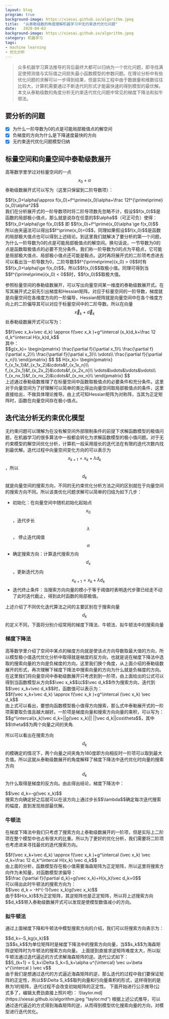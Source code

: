 ```yaml
---
layout: blog
program: true
background-image: https://xiesai.github.io/algorithm.jpeg
title:  "从泰勒级数的角度理解机器学习中无约束迭代优化问题"
date:   2020-04-03
background-image: https://xiesai.github.io/algorithm.jpeg
category: 机器学习
tags:
- machine learning
- 优化分析
---
```


>众多机器学习算法推导的背后最终大都可以归纳为一个优化问题，即寻找满足使预测值与实际值之间损失最小函数模型的参数问题。在理论分析中有些优化问题的求解可以一步得到结果，但是实际工程中由于数据量和维数往往比较大，计算机需要通过不断迭代的形式才能最快速的得到模型的最优解。本文从泰勒级数的角度分析无约束迭代优化问题中常见的梯度下降法和拟牛顿法。

## 要分析的问题
- [x] 为什么一阶导数为0的点是可能局部极值点的解空间
- [x] 负梯度的方向为什么是下降速度最快的方向
- [x] 无约束迭代优化问题模型归纳

## 标量空间和向量空间中泰勒级数展开
高等数学里学过对标量空间的一点$$x_0+\alpha$$泰勒级数展开式可以写为（这里只保留到二阶导数项）：
<div>$$f(x_0+\alpha)\approx f(x_0)+f^\prime(x_0)\alpha+\frac 12f^{\prime\prime}(x_0)\alpha^2$$</div>
我们在分析展开式的一阶导数项时将二阶导项数先忽略不计，假设$$f(x_0)$$是函数的局部极小值点，那么就是说存在任意的$$\alpha$$（可正可负）使得：
<div>$$f(x_0+\alpha)\ge f(x_0)$$ 即 $$f(x_0)+f^\prime(x_0)\alpha \ge f(x_0)$$</div>
所以由夹逼法可以得出$$f^\prime(x_0)=0$$，同理如果假设$$f(x_0)$$是函数的局部极大值点也可以得到上述结论。到这里我们就解决了要分析的第一个问题，为什么一阶导数为0的点是可能局部极值点的解空间。换句话说，一节导数为0的点是函数取极值点的必要不充分条件。我们称一阶导数为0的点为平稳点，它可能是局部极大值点、局部极小值点还可能是鞍点。这时再将展开式的二阶项考虑进去可以看出当一阶导数为0，二阶导数$$f^{\prime\prime}(x_0) > 0$$时有$$f(x_0+\alpha)\ge f(x_0)$$，所以$$f(x_0)$$取极小值。同理可得到当$$f^{\prime\prime}(x_0) < 0$$时，$$f(x_0)$$取极大值。

参照标量空间的泰勒级数展开，可以写出向量空间某一维度的泰勒级数展开式。在写其展开式之前先引出梯度和Hessian矩阵。对应于标量空间的一阶导数，梯度就是向量空间在各维度方向的一阶偏导，Hessian矩阵就是向量空间中在各个维度方向上的二阶偏导其可以对应于标量空间中的二阶导数。所以在向量$$\vec x_k+\vec d_k$$处泰勒级数展开式可以写为：
<div>$$f(\vec x_k+\vec d_k) \approx f(\vec x_k )+g^\intercal (x_k)d_k+\frac 12 d_k^\intercal H(x_k)d_k$$</div>
<div>其中：</div>
<div>$$g(x_k)=
\begin{pmatrix}
\frac{\partial f}{\partial x_1}\\
  \frac{\partial f}{\partial x_2}\\
  \frac{\partial f}{\partial x_3}\\
  \vdots\\
  \frac{\partial f}{\partial x_n}\\
\end{pmatrix}
$$
$$
  H(x_k)=
  \begin{pmatrix}
  f_{x_1x_1}&f_{x_1x_2}&\cdots&f_{x_1x_n}\\
  f_{x_2x_1}&f_{x_2x_2}&\cdots&f_{x_2x_n}\\
  \vdots&\vdots&\vdots&\vdots\\
  f_{x_nx_1}&f_{x_nx_2}&\cdots&f_{x_nx_n}\\
\end{pmatrix}
$$
</div>
<div>上述通过泰勒级数推理了在标量空间中函数取极值点的必要条件和充分条件。这里对于向量空间为了好理解可以简单的类比得出向量空间取局部极值点的条件，这里直接给出，不做具体理论推导。由上式可知Hessian矩阵为对称阵，当其为正定矩阵时，函数在向量空间存在极小值点。
</div>

## 迭代法分析无约束优化模型

无约束问题可以理解为在没有解空间外部限制条件的前提下求解函数模型的极值问题，在机器学习的很多算法中一般都会转化为求解函数模型的极小值问题。对于无约束模型的解空间优化分析，计算机一般采用擅长的迭代法在有限的迭代次数内找到最优解。迭代过程中向量空间变化方向的可以表示为$$x_{k+1} = x_k+\lambda d_k$$，所以$$d_k$$就是向量空间的搜索方向，不同的无约束优化分析方法之间的区别就在于向量空间的搜索方向不同。所以该类优化问题求解可以简单的归结为如下几步：
* 初始化：在向量空间中随机初始化起始点$$x_{0}$$，迭代步长$$\lambda$$，
停止迭代阈值$$\alpha$$
* 确定搜索方向：计算迭代搜索方向$$d_{x}$$，更新迭代方向$$x_{k+1} = x_k+\lambda d_k$$
* 迭代终止条件：当搜索方向向量的模小于等于阈值时表明迭代步骤已经走不动了此时迭代截止，得到此时函数的局部极值。

上述介绍了不同优化迭代算法之间的主要区别在于搜索向量$$d_{k}$$的定义不同，下面将分别介绍常用的梯度下降法、牛顿法、拟牛顿法中的搜索向量

### 梯度下降法

<div>高等数学里介绍了空间中某点的梯度方向就是使该点方向导数取最大值的方向，所以模型极小值迭代优化分析中取得就是梯度的反方向，也就是说在梯度下降法中选取的搜索向量的方向是负梯度的方向。这里我们换个角度，从上面介绍的泰勒级数展开的形式，再次理解下梯度下降法中搜索向量的方向为什么就是负梯度的方向。
</div>
在这里我们将向量空间中泰勒级数展开只考虑到到一阶项，由上面给出的公式可以得到当函数模型从方向$$\vec x_k$$以$$\vec d_k$$作为搜索方向，迭代到$$\vec x_k+\vec d_k$$时，函数值可以表示为：
<div>$$f(\vec x_k+\vec d_k) \approx f(\vec x_k )+g^\intercal (\vec x_k) \vec d_k$$</div>
<div>由上式可以看出，要想向函数模型极小值得方向搜索，那么式中泰勒展开式的一阶项需要取负值且越大越好。一阶项是梯度向量和搜索方向向量的乘积，可以写为：</div>
$$g^\intercal(x_k)\vec d_k=||g(\vec x_k)|| ||\vec d_k||cos\theta$$，其中$$\theta$$为两个向量之间的夹角.

所以可以看出在搜索方向$$d_k$$的模确定的情况下，两个向量之间夹角为180度即方向相反时一阶项可以取到最大负值。所以这就从泰勒级数展开的角度解释了梯度下降法中迭代优化时向量的搜索方向$$d_k$$为什么取得是梯度的反方向。由此得出结论，梯度下降法中：
<div>$$\vec d_k=-g(\vec x_k)$$</div>
搜索方向确定好之后就可以在该方向上通过步长$$\lambda$$确定每次迭代搜索的幅度，直到发现局部最优解。

### 牛顿法

在梯度下降法中我们只考虑了搜索方向上泰勒级数展开的一阶项，但是实际上二阶项在整个模型中也占有很大的比重。所以为了更好的优化分析，我们需要将二阶项也考虑进来寻找最优的迭代搜索方向。
<div>$$f(\vec x_k+\vec d_k) \approx f(\vec x_k )+g^\intercal (\vec x_k) \vec d_k+\frac 12 d_k^\intercal H(x_k) \vec d_k$$</div>
由上面的分析，函数模型存在极小值需要海森矩阵为正定矩阵，所以这里将搜索方向作为未知量，对函数模型求偏导：
<div>$$\frac {\partial f}{\partial d_k}=g(\vec x_k)+H(x_k)\vec d_k=0$$</div>
可以得出此时牛顿法的搜索方向为：
<div>$$\vec d_k = -H^{-1}(\vec x_k)g(\vec x_k)$$</div>
由于$$H(x_k)$$为正定矩阵，其逆矩阵也是正定矩阵，所以将上述搜索方向$$d_k$$带入泰勒级数展开式可以发现是使模型数值减小的方向。

### 拟牛顿法

通过上面梯度下降和牛顿法中模型搜索方向的介绍，我们可以将搜索方向表示为：
<div>$$d_k=-S_kg(x_k)$$</div>
当$$s_k$$为单位矩阵时是梯度下降法中的搜索方向向量，当$$s_k$$为海森矩阵逆矩阵时为牛顿法的搜索方向向量。
上面提到直接求逆矩阵难度太大，所以拟牛顿法通过迭代逼近的方式求解海森矩阵的逆。迭代公式如下：
<div>$$S_{k+1} = S_k+\Delta S_k=S_k+\alpha  u^{\intercal} \vec u+\beta v^{\intercal } \vec v$$</div>
由于我们是想通过迭代的方式逼近海森矩阵的逆，那么迭代的过程中我们要保证矩阵的正定性，所以$$\Delta S_k$$取列向量和行向量乘积的形式，这样得到的是秩为1的矩阵，迭代过程不会改变初始矩阵的正定性。
下面开始进行公示推导(公式多了，编辑太费劲直接上照片吧)：
![taylor.md](https://xiesai.github.io/algorithm.jpeg "taylor.md")
根据上述公式推导，可以通过迭代逼近的方式得到海森矩阵的逆，从而得到模型优化搜索向量的方向，对模型进行迭代优化。